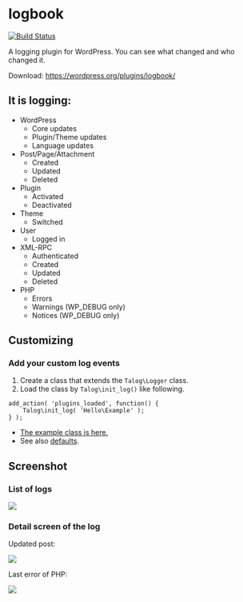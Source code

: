 # logbook

[![Build Status](https://travis-ci.org/tarosky/logbook.svg?branch=master)](https://travis-ci.org/tarosky/logbook)

A logging plugin for WordPress. You can see what changed and who changed it.

Download: https://wordpress.org/plugins/logbook/

## It is logging:

* WordPress
	* Core updates
	* Plugin/Theme updates
	* Language updates
* Post/Page/Attachment
	* Created
	* Updated
	* Deleted
* Plugin
	* Activated
	* Deactivated
* Theme
	* Switched
* User
	* Logged in
* XML-RPC
	* Authenticated
	* Created
	* Updated
	* Deleted
* PHP
	* Errors
	* Warnings (WP_DEBUG only)
	* Notices (WP_DEBUG only)

## Customizing

### Add your custom log events

1. Create a class that extends the `Talog\Logger` class.
2. Load the class by `Talog\init_log()` like following.

```
add_action( 'plugins_loaded', function() {
	Talog\init_log( 'Hello\Example' );
} );
```

* [The example class is here.](https://github.com/tarosky/logbook/blob/master/example/Example.php)
* See also [defaults](https://github.com/tarosky/logbook/tree/master/src/Logger).

## Screenshot

### List of logs

![](https://www.evernote.com/l/ABUg-wL0wbtAFoQ8dTuN-206ZVeKmSk2NwgB/image.png)

### Detail screen of the log

Updated post:

![](https://www.evernote.com/l/ABWIQoGQcxdAnaPmKKVHawUxZ3UIJfTs64EB/image.png)

Last error of PHP:

![](https://www.evernote.com/l/ABW7wljExtpNLq2XZ5p72-zKkH7PQ6FBYxQB/image.png)
